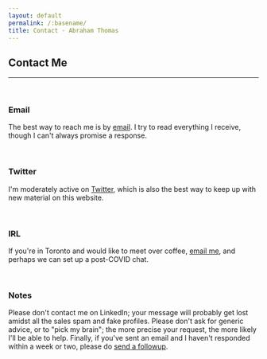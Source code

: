 ```yaml
---
layout: default
permalink: /:basename/
title: Contact · Abraham Thomas
---
```


## Contact Me

----

<br/>

### Email

The best way to reach me is by [email](mailto:athos1@gmail.com).  I try to read everything I receive, though I can't always promise a response.

<br/>

### Twitter  
I'm moderately active on [Twitter](https://twitter.com/athomasq), which is also the best way to keep up with new material on this website.

<br/>

### IRL
If you're in Toronto and would like to meet over coffee, [email me](mailto:athos1@gmail.com), and perhaps we can set up a post-COVID chat.

<br/>

### Notes
Please don't contact me on LinkedIn; your message will probably get lost amidst all the sales spam and fake profiles.  Please don't ask for generic advice, or to "pick my brain"; the more precise your request, the more likely I'll be able to help.  Finally, if you've sent an email and I haven't responded within a week or two, please do [send a followup](mailto:athos1@gmail.com).  
